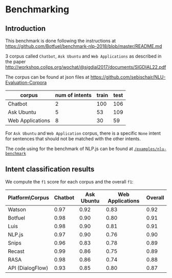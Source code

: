 # Benchmarking

## Introduction

This benchmark is done following the instructions at https://github.com/Botfuel/benchmark-nlp-2018/blob/master/README.md

3 corpus called `Chatbot`, `Ask Ubuntu` and `Web Applications` as described in the paper http://workshop.colips.org/wochat/@sigdial2017/documents/SIGDIAL22.pdf

The corpus can be found at json files at https://github.com/sebischair/NLU-Evaluation-Corpora

| corpus           | num of intents | train | test |
| ---------------- | -------------- | ----- | ---- |
| Chatbot          | 2              | 100   | 106  |
| Ask Ubuntu       | 5              | 53    | 109  |
| Web Applications | 8              | 30    | 59   |

For `Ask Ubuntu` and `Web Application` corpus, there is a specific `None` intent for sentences that should not be matched with the other intents.

The code using for the benchmark of NLP.js can be found at [`/examples/nlu-benchmark`](https://github.com/axa-group/nlp.js/tree/master/examples/nlu-benchmark)

## Intent classification results

We compute the `f1` score for each corpus and the overall `f1`:

| Platform\Corpus  | Chatbot | Ask Ubuntu | Web Applications | Overall |
| ---------------- | ------- | ---------- | ---------------- | ------- |
| Watson           | 0.97    | 0.92       | 0.83             | 0.92    |
| Botfuel          | 0.98    | 0.90       | 0.80             | 0.91    |
| Luis             | 0.98    | 0.90       | 0.81             | 0.91    |
| NLP.js           | 0.97    | 0.90       | 0.76             | 0.90    |
| Snips            | 0.96    | 0.83       | 0.78             | 0.89    |
| Recast           | 0.99    | 0.86       | 0.75             | 0.89    |
| RASA             | 0.98    | 0.86       | 0.74             | 0.88    |
| API (DialogFlow) | 0.93    | 0.85       | 0.80             | 0.87    |

